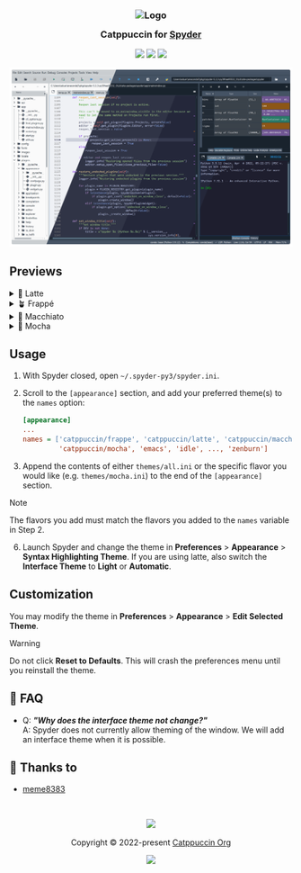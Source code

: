 <h3 align="center">
	<img src="https://raw.githubusercontent.com/catppuccin/catppuccin/main/assets/logos/exports/1544x1544_circle.png" width="100" alt="Logo"/><br/>
	<img src="https://raw.githubusercontent.com/catppuccin/catppuccin/main/assets/misc/transparent.png" height="30" width="0px"/>
	Catppuccin for <a href="https://www.spyder-ide.org/">Spyder</a>
	<img src="https://raw.githubusercontent.com/catppuccin/catppuccin/main/assets/misc/transparent.png" height="30" width="0px"/>
</h3>

<p align="center">
	<a href="https://github.com/catppuccin/spyder/stargazers"><img src="https://img.shields.io/github/stars/catppuccin/spyder?colorA=363a4f&colorB=b7bdf8&style=for-the-badge"></a>
	<a href="https://github.com/catppuccin/spyder/issues"><img src="https://img.shields.io/github/issues/catppuccin/spyder?colorA=363a4f&colorB=f5a97f&style=for-the-badge"></a>
	<a href="https://github.com/catppuccin/spyder/contributors"><img src="https://img.shields.io/github/contributors/catppuccin/spyder?colorA=363a4f&colorB=a6da95&style=for-the-badge"></a>
</p>

<p align="center">
	<img src="assets/preview.webp"/>
</p>

## Previews

<details>
<summary>🌻 Latte</summary>
<img src="assets/latte.webp"/>
</details>
<details>
<summary>🪴 Frappé</summary>
<img src="assets/frappe.webp"/>
</details>
<details>
<summary>🌺 Macchiato</summary>
<img src="assets/macchiato.webp"/>
</details>
<details>
<summary>🌿 Mocha</summary>
<img src="assets/mocha.webp"/>
</details>


## Usage

1. With Spyder closed, open `~/.spyder-py3/spyder.ini`.
2. Scroll to the `[appearance]` section, and add your preferred theme(s) to the `names` option:

    ```ini
    [appearance]
    ...
    names = ['catppuccin/frappe', 'catppuccin/latte', 'catppuccin/macchiato',
             'catppuccin/mocha', 'emacs', 'idle', ..., 'zenburn']
    ```

4. Append the contents of either `themes/all.ini` or the specific flavor you would like (e.g. `themes/mocha.ini`) to the end of the `[appearance]` section.

> [!NOTE]
> The flavors you add must match the flavors you added to the `names` variable in Step 2.

6. Launch Spyder and change the theme in **Preferences** > **Appearance** > **Syntax Highlighting Theme**. If you are using latte, also switch the **Interface Theme** to **Light** or **Automatic**.

## Customization

You may modify the theme in **Preferences** > **Appearance** > **Edit Selected Theme**. 

> [!WARNING]
> Do not click **Reset to Defaults**. This will crash the preferences menu until you reinstall the theme.

## 🙋 FAQ

-	Q: **_"Why does the interface theme not change?"_** \
	A: Spyder does not currently allow theming of the window. We will add an interface theme when it is possible.

## 💝 Thanks to

- [meme8383](https://github.com/meme8383)

&nbsp;

<p align="center">
	<img src="https://raw.githubusercontent.com/catppuccin/catppuccin/main/assets/footers/gray0_ctp_on_line.svg?sanitize=true" />
</p>

<p align="center">
	Copyright &copy; 2022-present <a href="https://github.com/catppuccin" target="_blank">Catppuccin Org</a>
</p>

<p align="center">
	<a href="https://github.com/catppuccin/catppuccin/blob/main/LICENSE"><img src="https://img.shields.io/static/v1.svg?style=for-the-badge&label=License&message=MIT&logoColor=d9e0ee&colorA=363a4f&colorB=b7bdf8"/></a>
</p>
